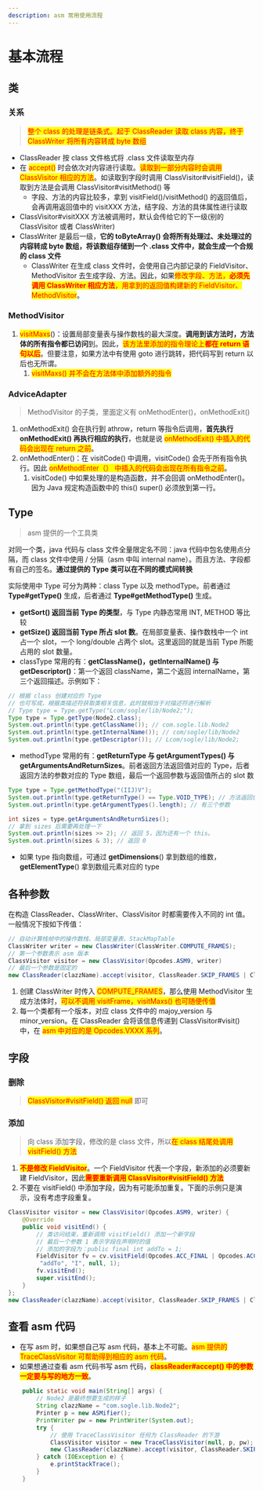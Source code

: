 ```yaml
---
description: asm 常用使用流程
---
```


# 基本流程

## 类

### 关系

> <mark style="color:red;">整个 class 的处理是链条式。起于 ClassReader 读取 class 内容，终于 ClassWriter 将所有内容转成 byte 数组</mark>

* ClassReader 按 class 文件格式将 .class 文件读取至内存
* 在 <mark style="color:red;">accept()</mark> 时会依次对内容进行读取。<mark style="color:red;">读取到一部分内容时会调用 ClassVisitor 相应的方法</mark>。如读取到字段时调用 ClassVisitor#visitField()，读取到方法是会调用 ClassVisitor#visitMethod() 等
  * 字段、方法的内容比较多，拿到 visitField()/visitMethod() 的返回值后，会再调用返回值中的 visitXXX 方法，结字段、方法的具体属性进行读取
* ClassVisitor#visitXXX 方法被调用时，默认会传给它的下一级(别的 ClassVisitor 或者 ClassWriter)
* ClassWriter 是最后一级，**它的 toByteArray() 会将所有处理过、未处理过的内容转成 byte 数组，将该数组存储到一个 .class 文件中，就会生成一个合规的 class 文件**
  * ClassWriter 在生成 class 文件时，会使用自己内部记录的 FieldVisitor、MethodVisitor 去生成字段、方法。因此，如果<mark style="color:red;">修改字段、方法，</mark><mark style="color:red;">**必须先调用 ClassWriter 相应方法**</mark><mark style="color:red;">，用拿到的返回值构建新的 FieldVisitor、MethodVisitor</mark>。

### MethodVisitor

1. <mark style="color:red;">visitMaxs</mark>()：设置局部变量表与操作数栈的最大深度。**调用到该方法时，方法体的所有指令都已访问**到。因此，<mark style="color:red;">该方法里添加的指令理论上</mark><mark style="color:red;">**都在 return 语句以后**</mark>。但要注意，如果方法中有使用 goto 进行跳转，把代码写到 return 以后也无所谓。
   1. <mark style="color:red;">visitMaxs() 并不会在方法体中添加额外的指令</mark>

### AdviceAdapter

> MethodVisitor 的子类，里面定义有 onMethodEnter()，onMethodExit()

1. onMethodExit() 会在执行到 athrow，return 等指令后调用，**首先执行 onMethodExit() 再执行相应的执行**，也就是说 <mark style="color:red;">onMethodExit() 中插入的代码会出现在 return 之前</mark>。
2. onMethodEnter()：在 visitCode() 中调用，visitCode() 会先于所有指令执行。因此 <mark style="color:red;">onMethodEnter（） 中插入的代码会出现在所有指令之前</mark>。
   1. visitCode() 中如果处理的是构造函数，并不会回调 onMethodEnter()。因为 Java 规定构造函数中的 this() super() 必须放到第一行。

## Type

> asm 提供的一个工具类

对同一个类，java 代码与 class 文件全量限定名不同：java 代码中包名使用点分隔，而 class 文件中使用 / 分隔（asm 中叫 internal name）。而且方法、字段都有自己的签名。**通过提供的 Type 类可以在不同的模式间转换**

实际使用中 Type 可分为两种：class Type 以及 methodType。前者通过 **Type#getType()** 生成，后者通过 **Type#getMethodType()** 生成。

* **getSort() 返回当前 Type 的类型**，与 Type 内静态常用 INT, METHOD 等比较
* **getSize() 返回当前 Type 所占 slot 数**。在局部变量表、操作数栈中一个 int 占一个 slot，一个 long/double 占两个 slot。这里返回的就是当前 Type 所能占用的 slot 数量。
* classType 常用的有：**getClassName()，getInternalName() 与 getDescriptor()**：第一个返回 className，第二个返回 internalName，第三个返回描述。示例如下：

```java
// 根据 class 创建对应的 Type
// 也可写成，根据类描述符获取类相关信息，此时就相当于对描述符进行解析
// Type type = Type.getType("Lcom/sogle/lib/Node2;");
Type type = Type.getType(Node2.class);
System.out.println(type.getClassName()); // com.sogle.lib.Node2
System.out.println(type.getInternalName()); // com/sogle/lib/Node2
System.out.println(type.getDescriptor()); // Lcom/sogle/lib/Node2;
```

* methodType 常用的有：**getReturnType 与 getArgumentTypes() 与 getArgumentsAndReturnSizes**。前者返回方法返回值对应的 Type，后者返回方法的参数对应的 Type 数组，最后一个返回参数与返回值所占的 slot 数

```java
Type type = Type.getMethodType("(IIJ)V");
System.out.println(type.getReturnType() == Type.VOID_TYPE); // 方法返回值 void
System.out.println(type.getArgumentTypes().length); // 有三个参数

int sizes = type.getArgumentsAndReturnSizes();
// 拿到 sizes 后需要再处理一下
System.out.println(sizes >> 2); // 返回 5，因为还有一个 this。
System.out.println(sizes & 3); // 返回 0
```

* 如果 type 指向数组，可通过 **getDimensions**() 拿到数组的维数，**getElementType**() 拿到数组元素对应的 type

## 各种参数

在构造 ClassReader、ClassWriter、ClassVisitor 时都需要传入不同的 int 值。一般情况下按如下传值：

```java
// 自动计算栈帧中的操作数栈、局部变量表、StackMapTable
ClassWriter writer = new ClassWriter(ClassWriter.COMPUTE_FRAMES);
// 第一个参数表示 asm 版本
ClassVisitor visitor = new ClassVisitor(Opcodes.ASM9, writer)
// 最后一个参数是固定的
new ClassReader(clazzName).accept(visitor, ClassReader.SKIP_FRAMES | ClassReader.SKIP_DEBUG);
```

1. 创建 ClassWriter 时传入 <mark style="color:red;">COMPUTE\_FRAMES</mark>，那么使用 MethodVisitor 生成方法体时，<mark style="color:red;">可以不调用 visitFrame，visitMaxs() 也可随便传值</mark>
2. 每一个类都有一个版本，对应 class 文件中的 majoy\_version 与 minor\_version。在 ClassReader 会将该信息传递到 ClassVisitor#visit() 中，在 <mark style="color:red;">asm 中对应的是 Opcodes.VXXX 系列</mark>。

## 字段

### 删除

> &#x20;<mark style="color:red;">ClassVisitor#visitField() 返回 null</mark> 即可

### 添加

> 向 class 添加字段，修改的是 class 文件，所以<mark style="color:red;">在 class 结尾处调用 visitField() 方法</mark>

1. <mark style="color:red;">**不是修改 FieldVisitor**</mark>。一个 FieldVisitor 代表一个字段，新添加的必须要新建 FieldVisitor，因此<mark style="color:red;">**需要重新调用 ClassVisitor#visitField() 方法**</mark>
2. 不要在 visitField() 中添加字段，因为有可能添加重复。下面的示例只是演示，没有考虑字段重复。

```java
ClassVisitor visitor = new ClassVisitor(Opcodes.ASM9, writer) {
    @Override
    public void visitEnd() {
        // 类访问结束，重新调用 visitField() 添加一个新字段
        // 最后一个参数 1 表示字段在声明时的值
        // 添加的字段为：public final int addTo = 1;
        FieldVisitor fv = cv.visitField(Opcodes.ACC_FINAL | Opcodes.ACC_PUBLIC,
         "addTo", "I", null, 1);
        fv.visitEnd();
        super.visitEnd();
    }
};
new ClassReader(clazzName).accept(visitor, ClassReader.SKIP_FRAMES | ClassReader.SKIP_DEBUG);
```

## 查看 asm 代码

* 在写 asm 时，如果想自己写 asm 代码，基本上不可能。<mark style="color:red;">asm 提供的 TraceClassVisitor 可帮助得到相应的 asm 代码</mark>。
* 如果想通过查看 asm 代码书写 asm 代码，<mark style="color:red;">**classReader#accept() 中的参数一定要与写的地方一致**</mark>。

```java
    public static void main(String[] args) {
        // Node2 是最终想要生成的样子
        String clazzName = "com.sogle.lib.Node2";
        Printer p = new ASMifier();
        PrintWriter pw = new PrintWriter(System.out);
        try {
            // 使用 TraceClassVisitor 任何为 ClassReader 的下游
            ClassVisitor visitor = new TraceClassVisitor(null, p, pw);
            new ClassReader(clazzName).accept(visitor, ClassReader.SKIP_FRAMES | ClassReader.SKIP_DEBUG);
        } catch (IOException e) {
            e.printStackTrace();
        }
    }
```
